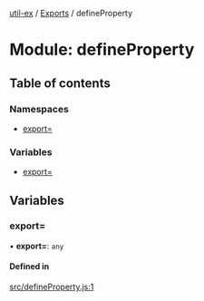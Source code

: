 [util-ex](../README.md) / [Exports](../modules.md) / defineProperty

# Module: defineProperty

## Table of contents

### Namespaces

- [export&#x3D;](defineProperty.export_.md)

### Variables

- [export&#x3D;](defineProperty.md#export&#x3D;)

## Variables

### export&#x3D;

• **export=**: `any`

#### Defined in

[src/defineProperty.js:1](https://github.com/snowyu/util-ex.js/blob/0666556/src/defineProperty.js#L1)
